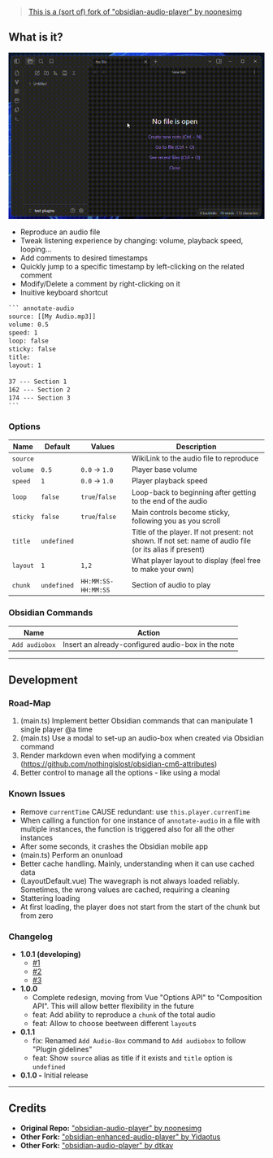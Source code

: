 > [This is a (sort of) fork of "obsidian-audio-player" by noonesimg](https://github.com/noonesimg/obsidian-audio-player)

## What is it?

![Preview GIF](resources/preview.gif)

-   Reproduce an audio file
-   Tweak listening experience by changing: volume, playback speed, looping...
-   Add comments to desired timestamps
-   Quickly jump to a specific timestamp by left-clicking on the related comment
-   Modify/Delete a comment by right-clicking on it
-   Inuitive keyboard shortcut

````
``` annotate-audio
source: [[My Audio.mp3]]
volume: 0.5
speed: 1
loop: false
sticky: false
title:
layout: 1

37 --- Section 1
162 --- Section 2
174 --- Section 3
```
````

### Options

| Name     | Default     | Values              | Description                                                                                              |
| -------- | ----------- | ------------------- | -------------------------------------------------------------------------------------------------------- |
| `source` |             |                     | WikiLink to the audio file to reproduce                                                                  |
| `volume` | `0.5`       | `0.0` → `1.0`       | Player base volume                                                                                       |
| `speed`  | `1`         | `0.0` → `1.0`       | Player playback speed                                                                                    |
| `loop`   | `false`     | `true`/`false`      | Loop-back to beginning after getting to the end of the audio                                             |
| `sticky` | `false`     | `true`/`false`      | Main controls become sticky, following you as you scroll                                                 |
| `title`  | `undefined` |                     | Title of the player. If not present: not shown. If not set: name of audio file (or its alias if present) |
| `layout` | `1`         | `1,2`               | What player layout to display (feel free to make your own)                                               |
| `chunk`  | `undefined` | `HH:MM:SS-HH:MM:SS` | Section of audio to play                                                                                 |

### Obsidian Commands

| Name           | Action                                             |
| -------------- | -------------------------------------------------- |
| `Add audiobox` | Insert an already-configured audio-box in the note |

---

## Development

### Road-Map

1. (main.ts) Implement better Obsidian commands that can manipulate 1 single player @a time
2. (main.ts) Use a modal to set-up an audio-box when created via Obsidian command
3. Render markdown even when modifying a comment (https://github.com/nothingislost/obsidian-cm6-attributes)
4. Better control to manage all the options - like using a modal

### Known Issues

-   Remove `currentTime` CAUSE redundant: use `this.player.currenTime`
-   When calling a function for one instance of `annotate-audio` in a file with multiple instances, the function is triggered also for all the other instances
-   After some seconds, it crashes the Obsidian mobile app
-   (main.ts) Perform an onunload
-   Better cache handling. Mainly, understanding when it can use cached data
-   (LayoutDefault.vue) The wavegraph is not always loaded reliably. Sometimes, the wrong values are cached, requiring a cleaning
-   Stattering loading
-   At first loading, the player does not start from the start of the chunk but from zero

### Changelog

-   **1.0.1 (developing)**
    -   [#1](https://github.com/12-VidE/annotate-audio/issues/1)
    -   [#2](https://github.com/12-VidE/annotate-audio/issues/2)
    -   [#3](https://github.com/12-VidE/annotate-audio/issues/3)
-   **1.0.0**
    -   Complete redesign, moving from Vue "Options API" to "Composition API". This will allow better flexibility in the future
    -   feat: Add ability to reproduce a `chunk` of the total audio
    -   feat: Allow to choose beetween different `layout`s
-   **0.1.1**
    -   fix: Renamed `Add Audio-Box` command to `Add audiobox` to follow "Plugin gidelines"
    -   feat: Show `source` alias as title if it exists and `title` option is `undefined`
-   **0.1.0 -** Initial release

---

## Credits

-   **Original Repo:** ["obsidian-audio-player" by noonesimg](https://github.com/noonesimg/obsidian-audio-player)
-   **Other Fork:** ["obsidian-enhanced-audio-player" by Yidaotus](https://github.com/Yidaotus/obsidian-enhanced-audio-player)
-   **Other Fork:** ["obsidian-audio-player" by dtkav](https://github.com/dtkav/obsidian-audio-player)
